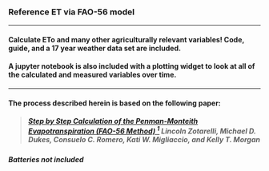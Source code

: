 ### Reference ET via FAO-56 model
____

#### Calculate ETo and many other agriculturally relevant variables! Code, guide, and a 17 year weather data set are included.
#### A jupyter notebook is also included with a plotting widget to look at all of the calculated and measured variables over time.

____

#### The process described herein is based on the following paper:

>#####   <a href="https://drive.google.com/file/d/1EVjUARYY0g5o0ioVy70yANynh8DAQ4ir/view?usp=sharing">Step by Step Calculation of the Penman-Monteith Evapotranspiration (FAO-56 Method) <sup>1</sup></a> Lincoln Zotarelli, Michael D. Dukes, Consuelo C. Romero, Kati W. Migliaccio, and Kelly T. Morgan

##### Batteries not included
